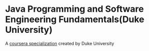 <h1>Java Programming and Software Engineering Fundamentals(Duke University)</h1>
<p>A <a href="https://www.coursera.org/specializations/java-programming">coursera specialization</a> created by Duke University</p>
